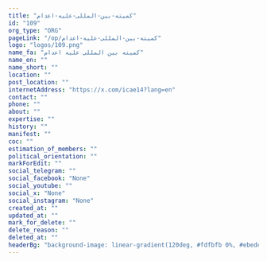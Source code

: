 ```yaml
---
title: "کمیته-بین-المللی-علیه-اعدام"
id: "109"
org_type: "ORG"
pageLink: "/op/کمیته-بین-المللی-علیه-اعدام"
logo: "logos/109.png"
name_fa: "کمیته بین المللی علیه اعدام"
name_en: ""
name_short: ""
location: ""
post_location: ""
internetAddress: "https://x.com/icae14?lang=en"
contact: ""
phone: ""
about: ""
expertise: ""
history: ""
manifest: ""
coc: ""
estimation_of_members: ""
political_orientation: ""
markForEdit: ""
social_telegram: ""
social_facebook: "None"
social_youtube: ""
social_x: "None"
social_instagram: "None"
created_at: ""
updated_at: ""
mark_for_delete: ""
delete_reason: ""
deleted_at: ""
headerBg: "background-image: linear-gradient(120deg, #fdfbfb 0%, #ebedee 100%);"
---
```

